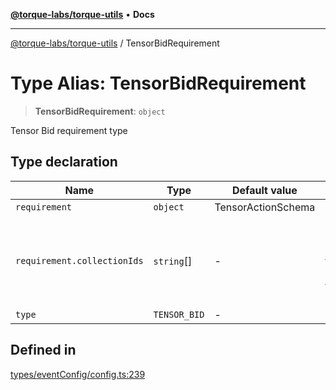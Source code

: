[**@torque-labs/torque-utils**](../README.md) • **Docs**

***

[@torque-labs/torque-utils](../README.md) / TensorBidRequirement

# Type Alias: TensorBidRequirement

> **TensorBidRequirement**: `object`

Tensor Bid requirement type

## Type declaration

| Name | Type | Default value | Description | Defined in |
| ------ | ------ | ------ | ------ | ------ |
| `requirement` | `object` | TensorActionSchema | - | [types/eventConfig/config.ts:233](https://github.com/torque-labs/torque-utils/blob/c76fb4101d477d1e8e6fb4f5de7a277964527c27/types/eventConfig/config.ts#L233) |
| `requirement.collectionIds` | `string`[] | - | The collection ID of the tension collection for the requirement | [types/eventConfig/requirements.ts:144](https://github.com/torque-labs/torque-utils/blob/c76fb4101d477d1e8e6fb4f5de7a277964527c27/types/eventConfig/requirements.ts#L144) |
| `type` | `TENSOR_BID` | - | - | [types/eventConfig/config.ts:232](https://github.com/torque-labs/torque-utils/blob/c76fb4101d477d1e8e6fb4f5de7a277964527c27/types/eventConfig/config.ts#L232) |

## Defined in

[types/eventConfig/config.ts:239](https://github.com/torque-labs/torque-utils/blob/c76fb4101d477d1e8e6fb4f5de7a277964527c27/types/eventConfig/config.ts#L239)

